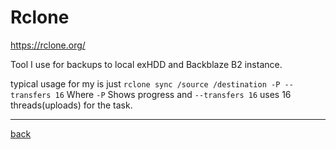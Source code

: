 # Rclone 
https://rclone.org/ 

Tool I use for backups to local exHDD and Backblaze B2 instance. 

typical usage for my is just `rclone sync /source /destination -P --transfers 16`
Where `-P` Shows progress and `--transfers 16` uses 16 threads(uploads) for the task. 

---
[back](./README.md)

